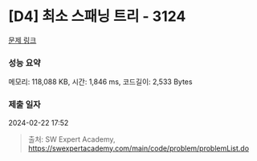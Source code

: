 # [D4] 최소 스패닝 트리 - 3124 

[문제 링크](https://swexpertacademy.com/main/code/problem/problemDetail.do?contestProbId=AV_mSnmKUckDFAWb) 

### 성능 요약

메모리: 118,088 KB, 시간: 1,846 ms, 코드길이: 2,533 Bytes

### 제출 일자

2024-02-22 17:52



> 출처: SW Expert Academy, https://swexpertacademy.com/main/code/problem/problemList.do